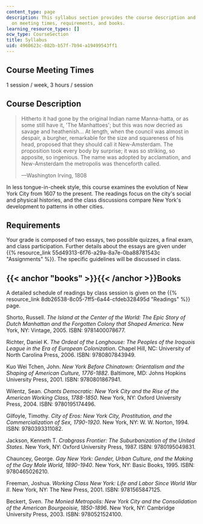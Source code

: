 ```yaml
---
content_type: page
description: This syllabus section provides the course description and information
  on meeting times, requirements, and books.
learning_resource_types: []
ocw_type: CourseSection
title: Syllabus
uid: 4960623c-082b-b57f-7b94-a19499543ff1
---
```


Course Meeting Times
--------------------

1 session / week, 3 hours / session

Course Description
------------------

> Hitherto it had gone by the original Indian name Manna-hatta, or as some still have it, 'The Manhattoes'; but this was now decried as savage and heathenish... At length, when the council was almost in despair, a burgher, remarkable for the size and squareness of his head, proposed that they should call it New-Amsterdam. The proposition took every body by surprise; it was so striking, so apposite, so ingenious. The name was adopted by acclamation, and New-Amsterdam the metropolis was thenceforth called.
> 
> —Washington Irving, 1808

In less tongue-in-cheek style, this course examines the evolution of New York City from 1607 to the present. The readings focus on the city's social and physical histories, and the class discussions compare New York's development to patterns in other cities.

Requirements
------------

Your grade is composed of two essays, two possible quizzes, a final exam, and class participation. Further details about the essays are given under {{% resource_link 55d49313-6f76-a29a-8a7e-0ba88781543c "Assignments" %}}. The specific guidelines will be discussed in class.

{{< anchor "books" >}}{{< /anchor >}}Books
------------------------------------------

A detailed schedule of readings by class session is given on the {{% resource_link 8db26538-8c05-7ff5-6a44-cfdeb328495d "Readings" %}} page.

Shorto, Russell. _The Island at the Center of the World: The Epic Story of Dutch Manhattan and the Forgotten Colony that Shaped America_. New York, NY: Vintage, 2005. ISBN: 9781400078677.

Richter, Daniel K. _The Ordeal of the Longhouse: The Peoples of the Iroquois League in the Era of European Colonization_. Chapel Hill, NC: University of North Carolina Press, 2006. ISBN: 9780807843949.

Kuo Wei Tchen, John. _New York Before Chinatown: Orientalism and the Shaping of American Culture, 1776-1882_. Baltimore, MD: Johns Hopkins University Press, 2001. ISBN: 9780801867941.

Wilentz, Sean. _Chants Democratic: New York City and the Rise of the American Working Class, 1788-1850_. New York, NY: Oxford University Press, 2004. ISBN: 9780195174496.

Gilfoyle, Timothy. _City of Eros: New York City, Prostitution, and the Commercialization of Sex, 1790-1920_. New York, NY: W. W. Norton, 1994. ISBN: 9780393311082.

Jackson, Kenneth T. _Crabgrass Frontier: The Suburbanization of the United States_. New York, NY: Oxford University Press, 1987. ISBN: 9780195049831.

Chauncey, George. _Gay New York: Gender, Urban Culture, and the Making of the Gay Male World, 1890-1940_. New York, NY: Basic Books, 1995. ISBN: 9780465026210.

Freeman, Joshua. _Working Class New York: Life and Labor Since World War II_. New York, NY: The New Press, 2001. ISBN: 9781565847125.

Beckert, Sven. _The Monied Metropolis: New York City and the Consolidation of the American Bourgeoisie, 1850-1896_. New York, NY: Cambridge University Press, 2003. ISBN: 9780521524100.